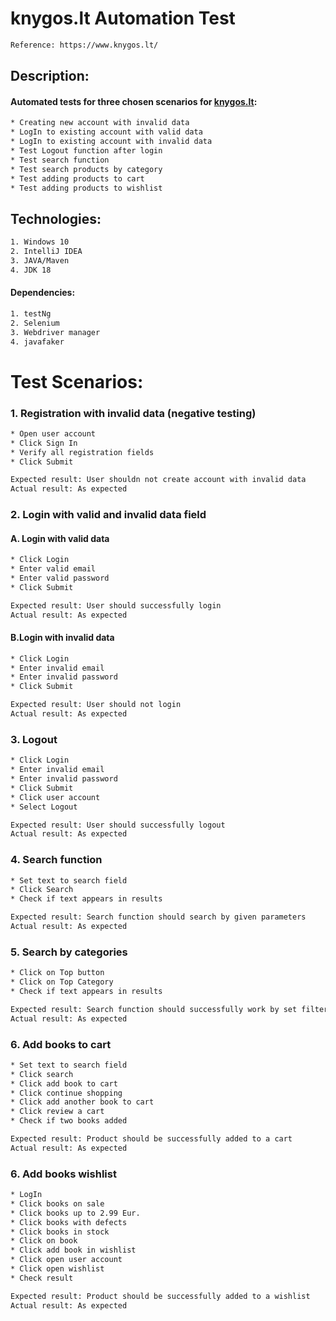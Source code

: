 # knygos.lt Automation Test

```bash
Reference: https://www.knygos.lt/
```

## Description:

#### Automated tests for three chosen scenarios for [knygos.lt](https://www.knygos.lt/):

```bash
* Creating new account with invalid data
* LogIn to existing account with valid data
* LogIn to existing account with invalid data
* Test Logout function after login
* Test search function
* Test search products by category
* Test adding products to cart
* Test adding products to wishlist
```

## Technologies:

```bash
1. Windows 10
2. IntelliJ IDEA
3. JAVA/Maven
4. JDK 18
```

#### Dependencies:

```bash
1. testNg
2. Selenium
3. Webdriver manager
4. javafaker
```

# Test Scenarios:

### 1. Registration with invalid data (negative testing)

```bash
* Open user account
* Click Sign In
* Verify all registration fields
* Click Submit

Expected result: User shouldn not create account with invalid data
Actual result: As expected
```

### 2. Login with valid and invalid data field

#### A. Login with valid data

```bash
* Click Login
* Enter valid email
* Enter valid password
* Click Submit

Expected result: User should successfully login
Actual result: As expected
```

#### B.Login with invalid data

```bash
* Click Login
* Enter invalid email
* Enter invalid password
* Click Submit

Expected result: User should not login
Actual result: As expected
```

### 3. Logout

```bash
* Click Login
* Enter invalid email
* Enter invalid password
* Click Submit
* Click user account
* Select Logout 

Expected result: User should successfully logout
Actual result: As expected
```

### 4. Search function

```bash
* Set text to search field
* Click Search
* Check if text appears in results

Expected result: Search function should search by given parameters
Actual result: As expected
```

### 5. Search by categories

```bash
* Click on Top button
* Click on Top Category 
* Check if text appears in results

Expected result: Search function should successfully work by set filters
Actual result: As expected
```

### 6. Add books to cart

```bash
* Set text to search field
* Click search 
* Click add book to cart 
* Click continue shopping  
* Click add another book to cart
* Click review a cart
* Check if two books added 

Expected result: Product should be successfully added to a cart
Actual result: As expected
```

### 6. Add books wishlist

```bash
* LogIn
* Click books on sale 
* Click books up to 2.99 Eur.
* Click books with defects 
* Click books in stock
* Click on book
* Click add book in wishlist
* Click open user account
* Click open wishlist
* Check result

Expected result: Product should be successfully added to a wishlist
Actual result: As expected
```
